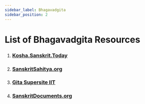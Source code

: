 ```yaml
---
sidebar_label: Bhagavadgita
sidebar_position: 2
---
```


# List of Bhagavadgita Resources

1. ### [Kosha.Sanskrit.Today](https://kosha.sanskrit.today/b/bhagavad-gita)

1. ### [SanskritSahitya.org](https://sanskritsahitya.org/srimadbhagavadgita)

1. ### [Gita Supersite IIT](https://www.gitasupersite.iitk.ac.in/srimad?language=dv&field_chapter_value=1&field_nsutra_value=1)

1. ### [SanskritDocuments.org](https://sanskritdocuments.org/sanskrit/bhagavadgita/)
